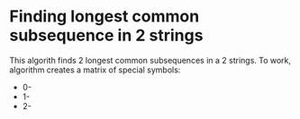 # Finding longest common subsequence in 2 strings
This algorith finds 2 longest common subsequences in a 2 strings. To work, algorithm creates a matrix of special symbols:
* 0-
* 1-
* 2- 
